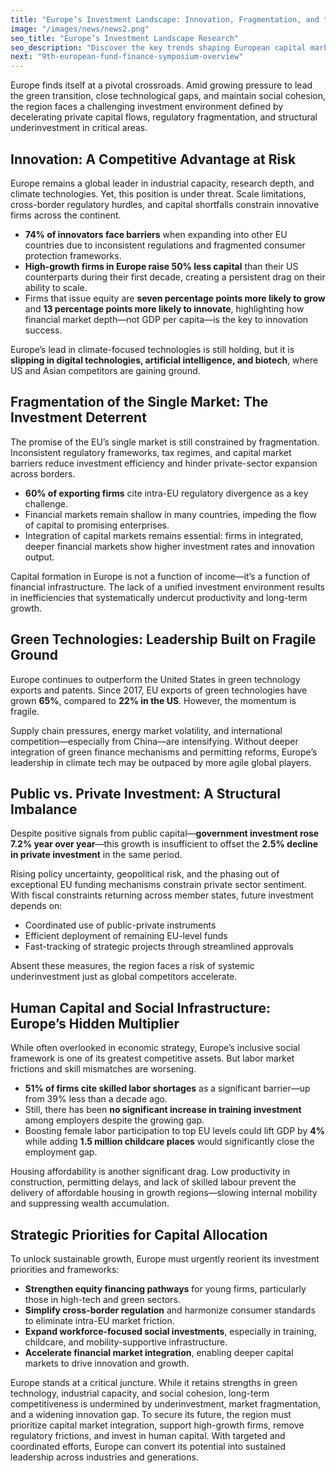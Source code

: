 ```yaml
---
title: "Europe’s Investment Landscape: Innovation, Fragmentation, and the Struggle for Capital"
image: "/images/news/news2.png"
seo_title: "Europe’s Investment Landscape Research"
seo_description: "Discover the key trends shaping European capital markets, from innovation-led growth to regulatory fragmentation and evolving investment dynamics."
next: "9th-european-fund-finance-symposium-overview"
---
```


Europe finds itself at a pivotal crossroads. Amid growing pressure to lead the green transition, close technological gaps, and maintain social cohesion, the region faces a challenging investment environment defined by decelerating private capital flows, regulatory fragmentation, and structural underinvestment in critical areas.

## Innovation: A Competitive Advantage at Risk

Europe remains a global leader in industrial capacity, research depth, and climate technologies. Yet, this position is under threat. Scale limitations, cross-border regulatory hurdles, and capital shortfalls constrain innovative firms across the continent.

- **74% of innovators face barriers** when expanding into other EU countries due to inconsistent regulations and fragmented consumer protection frameworks.
- **High-growth firms in Europe raise 50% less capital** than their US counterparts during their first decade, creating a persistent drag on their ability to scale.
- Firms that issue equity are **seven percentage points more likely to grow** and **13 percentage points more likely to innovate**, highlighting how financial market depth—not GDP per capita—is the key to innovation success.

Europe’s lead in climate-focused technologies is still holding, but it is **slipping in digital technologies, artificial intelligence, and biotech**, where US and Asian competitors are gaining ground.

## Fragmentation of the Single Market: The Investment Deterrent

The promise of the EU’s single market is still constrained by fragmentation. Inconsistent regulatory frameworks, tax regimes, and capital market barriers reduce investment efficiency and hinder private-sector expansion across borders.

- **60% of exporting firms** cite intra-EU regulatory divergence as a key challenge.
- Financial markets remain shallow in many countries, impeding the flow of capital to promising enterprises.
- Integration of capital markets remains essential: firms in integrated, deeper financial markets show higher investment rates and innovation output.

Capital formation in Europe is not a function of income—it’s a function of financial infrastructure. The lack of a unified investment environment results in inefficiencies that systematically undercut productivity and long-term growth.

## Green Technologies: Leadership Built on Fragile Ground

Europe continues to outperform the United States in green technology exports and patents. Since 2017, EU exports of green technologies have grown **65%**, compared to **22% in the US**. However, the momentum is fragile.

Supply chain pressures, energy market volatility, and international competition—especially from China—are intensifying. Without deeper integration of green finance mechanisms and permitting reforms, Europe’s leadership in climate tech may be outpaced by more agile global players.

## Public vs. Private Investment: A Structural Imbalance

Despite positive signals from public capital—**government investment rose 7.2% year over year**—this growth is insufficient to offset the **2.5% decline in private investment** in the same period.

Rising policy uncertainty, geopolitical risk, and the phasing out of exceptional EU funding mechanisms constrain private sector sentiment. With fiscal constraints returning across member states, future investment depends on:

- Coordinated use of public-private instruments
- Efficient deployment of remaining EU-level funds
- Fast-tracking of strategic projects through streamlined approvals

Absent these measures, the region faces a risk of systemic underinvestment just as global competitors accelerate.

## Human Capital and Social Infrastructure: Europe’s Hidden Multiplier

While often overlooked in economic strategy, Europe’s inclusive social framework is one of its greatest competitive assets. But labor market frictions and skill mismatches are worsening.

- **51% of firms cite skilled labor shortages** as a significant barrier—up from 39% less than a decade ago.
- Still, there has been **no significant increase in training investment** among employers despite the growing gap.
- Boosting female labor participation to top EU levels could lift GDP by **4%** while adding **1.5 million childcare places** would significantly close the employment gap.

Housing affordability is another significant drag. Low productivity in construction, permitting delays, and lack of skilled labour prevent the delivery of affordable housing in growth regions—slowing internal mobility and suppressing wealth accumulation.

## Strategic Priorities for Capital Allocation

To unlock sustainable growth, Europe must urgently reorient its investment priorities and frameworks:

- **Strengthen equity financing pathways** for young firms, particularly those in high-tech and green sectors.
- **Simplify cross-border regulation** and harmonize consumer standards to eliminate intra-EU market friction.
- **Expand workforce-focused social investments**, especially in training, childcare, and mobility-supportive infrastructure.
- **Accelerate financial market integration**, enabling deeper capital markets to drive innovation and growth.

Europe stands at a critical juncture. While it retains strengths in green technology, industrial capacity, and social cohesion, long-term competitiveness is undermined by underinvestment, market fragmentation, and a widening innovation gap. To secure its future, the region must prioritize capital market integration, support high-growth firms, remove regulatory frictions, and invest in human capital. With targeted and coordinated efforts, Europe can convert its potential into sustained leadership across industries and generations.
